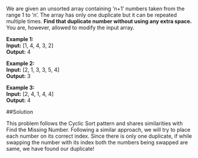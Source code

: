 We are given an unsorted array containing ‘n+1’ numbers taken from the range 1 to ‘n’.
The array has only one duplicate but it can be repeated multiple times.
**Find that duplicate number without using any extra space.** 
You are, however, allowed to modify the input array.

**Example 1:**  
**Input:** [1, 4, 4, 3, 2]  
**Output:** 4

**Example 2:**  
**Input:** [2, 1, 3, 3, 5, 4]  
**Output:** 3

**Example 3:**  
**Input:** [2, 4, 1, 4, 4]  
**Output:** 4

##Solution

This problem follows the Cyclic Sort pattern and shares similarities with Find the Missing Number. Following a similar
approach, we will try to place each number on its correct index. Since there is only one duplicate, if while swapping
the number with its index both the numbers being swapped are same, we have found our duplicate!